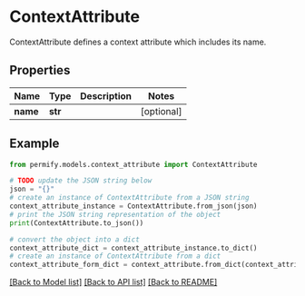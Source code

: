 # ContextAttribute

ContextAttribute defines a context attribute which includes its name.

## Properties

Name | Type | Description | Notes
------------ | ------------- | ------------- | -------------
**name** | **str** |  | [optional] 

## Example

```python
from permify.models.context_attribute import ContextAttribute

# TODO update the JSON string below
json = "{}"
# create an instance of ContextAttribute from a JSON string
context_attribute_instance = ContextAttribute.from_json(json)
# print the JSON string representation of the object
print(ContextAttribute.to_json())

# convert the object into a dict
context_attribute_dict = context_attribute_instance.to_dict()
# create an instance of ContextAttribute from a dict
context_attribute_form_dict = context_attribute.from_dict(context_attribute_dict)
```
[[Back to Model list]](../README.md#documentation-for-models) [[Back to API list]](../README.md#documentation-for-api-endpoints) [[Back to README]](../README.md)


